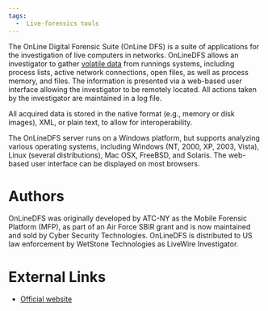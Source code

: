 ```yaml
---
tags:
  -  Live-forensics tools
---
```

The OnLine Digital Forensic Suite (OnLine DFS) is a suite of
applications for the investigation of live computers in networks.
OnLineDFS allows an investigator to gather [volatile
data](volatile_data.md) from runnings systems, including process
lists, active network connections, open files, as well as process
memory, and files. The information is presented via a web-based user
interface allowing the investigator to be remotely located. All actions
taken by the investigator are maintained in a log file.

All acquired data is stored in the native format (e.g., memory or disk
images), XML, or plain text, to allow for interoperability.

The OnLineDFS server runs on a Windows platform, but supports analyzing
various operating systems, including Windows (NT, 2000, XP, 2003,
Vista), Linux (several distributions), Mac OSX, FreeBSD, and Solaris.
The web-based user interface can be displayed on most browsers.

# Authors

OnLineDFS was originally developed by ATC-NY as the Mobile Forensic
Platform (MFP), as part of an Air Force SBIR grant and is now maintained
and sold by Cyber Security Technologies. OnLineDFS is distributed to US
law enforcement by WetStone Technologies as LiveWire Investigator.

# External Links

- [Official website](http://www.onlinedfs.com/)